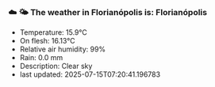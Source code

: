 ### ☁️ 🌤️  The weather in Florianópolis is: Florianópolis

- Temperature: 15.9°C
- On flesh: 16.13°C
- Relative air humidity: 99%
- Rain: 0.0 mm
- Description: Clear sky
- last updated: 2025-07-15T07:20:41.196783
